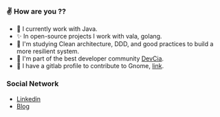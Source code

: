 ### :v: How are you ?? 

- :yellow_heart:  I currently work with Java.
- :sparkles: In open-source projects I work with vala, golang.
- 🌱  I'm studying Clean architecture, DDD, and good practices to build a more resilient system.
- 👯  I'm part of the best developer community [DevCia](https://github.com/DevCia).
- :revolving_hearts: I have a gitlab profile to contribute to Gnome, [link](https://gitlab.gnome.org/NapBed).
 
### Social Network
- [Linkedin](https://www.linkedin.com/in/claudio-silva-junior-12aba9158/)
- [Blog](https://medium.com/@kraudioKode)


